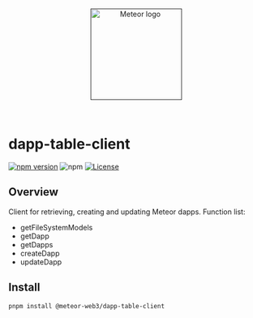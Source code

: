 <br/>
<p align="center">
<a href=" " target="_blank">
<img src="https://avatars.githubusercontent.com/u/118692557?s=200&v=4" width="180" alt="Meteor logo">
</a >
</p >
<br/>

# dapp-table-client

[![npm version](https://img.shields.io/npm/v/@meteor-web3/dapp-table-client.svg)](https://www.npmjs.com/package/@meteor-web3/dapp-table-client)
![npm](https://img.shields.io/npm/dw/@meteor-web3/dapp-table-client)
[![License](https://img.shields.io/npm/l/@meteor-web3/dapp-table-client.svg)](https://github.com/meteor-web3/hooks/blob/main/LICENSE.md)

## Overview

Client for retrieving, creating and updating Meteor dapps. Function list:

- getFileSystemModels
- getDapp
- getDapps
- createDapp
- updateDapp

## Install

```
pnpm install @meteor-web3/dapp-table-client
```
